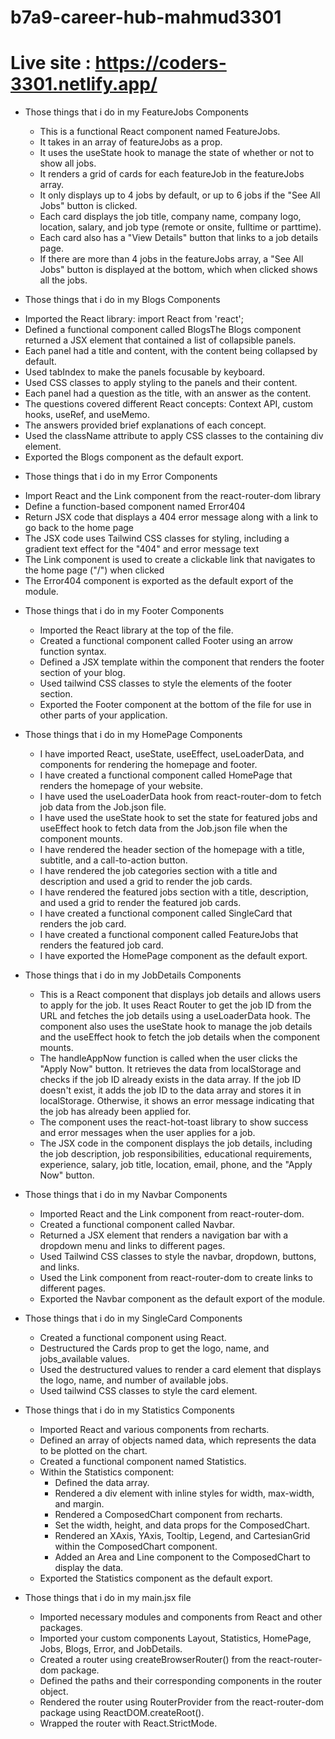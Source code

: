 # b7a9-career-hub-mahmud3301
# Live site : https://coders-3301.netlify.app/


* Those things that i do in my FeatureJobs Components
  - This is a functional React component named FeatureJobs.
  - It takes in an array of featureJobs as a prop.
  - It uses the useState hook to manage the state of whether or not to show all jobs.
  - It renders a grid of cards for each featureJob in the featureJobs array.
  - It only displays up to 4 jobs by default, or up to 6 jobs if the "See All Jobs" button is clicked.
  - Each card displays the job title, company name, company logo, location, salary, and job type (remote or onsite, fulltime or parttime).
  - Each card also has a "View Details" button that links to a job details page.
  - If there are more than 4 jobs in the featureJobs array, a "See All Jobs" button is displayed at the bottom, which when clicked shows all the jobs.

* Those things that i do in my Blogs Components
 - Imported the React library: import React from 'react';
 - Defined a functional component called BlogsThe Blogs component returned a JSX element that contained a list of collapsible panels.
 - Each panel had a title and content, with the content being collapsed by default.
 - Used tabIndex to make the panels focusable by keyboard.
 - Used CSS classes to apply styling to the panels and their content.
 - Each panel had a question as the title, with an answer as the content.
 - The questions covered different React concepts: Context API, custom hooks, useRef, and useMemo.
 - The answers provided brief explanations of each concept.
 - Used the className attribute to apply CSS classes to the containing div element.
 - Exported the Blogs component as the default export.

* Those things that i do in my Error Components
 - Import React and the Link component from the react-router-dom library
 - Define a function-based component named Error404
 - Return JSX code that displays a 404 error message along with a link to go back to the home page
 - The JSX code uses Tailwind CSS classes for styling, including a gradient text effect for the "404" and error message text
 - The Link component is used to create a clickable link that navigates to the home page ("/") when clicked
 - The Error404 component is exported as the default export of the module.

* Those things that i do in my Footer Components
  - Imported the React library at the top of the file.
  - Created a functional component called Footer using an arrow function syntax.
  - Defined a JSX template within the component that renders the footer section of your blog.
  - Used tailwind CSS classes to style the elements of the footer section.
  - Exported the Footer component at the bottom of the file for use in other parts of your application.

* Those things that i do in my HomePage Components
  - I have imported React, useState, useEffect, useLoaderData, and components for rendering the homepage and footer.
  - I have created a functional component called HomePage that renders the homepage of your website.
  - I have used the useLoaderData hook from react-router-dom to fetch job data from the Job.json file.
  - I have used the useState hook to set the state for featured jobs and useEffect hook to fetch data from the Job.json file when the component mounts.
  - I have rendered the header section of the homepage with a title, subtitle, and a call-to-action button.
  - I have rendered the job categories section with a title and description and used a grid to render the job cards.
  - I have rendered the featured jobs section with a title, description, and used a grid to render the featured job cards.
  - I have created a functional component called SingleCard that renders the job card.
  - I have created a functional component called FeatureJobs that renders the featured job card.
  - I have exported the HomePage component as the default export.

* Those things that i do in my JobDetails Components
  - This is a React component that displays job details and allows users to apply for the job. It uses React Router to get the job ID from the URL and fetches the job details using a useLoaderData hook. The component also uses the useState hook to manage the job details and the useEffect hook to fetch the job details when the component mounts.
  - The handleAppNow function is called when the user clicks the "Apply Now" button. It retrieves the data from localStorage and checks if the job ID already exists in the data array. If the job ID doesn't exist, it adds the job ID to the data array and stores it in localStorage. Otherwise, it shows an error message indicating that the job has already been applied for.
  - The component uses the react-hot-toast library to show success and error messages when the user applies for a job.
  - The JSX code in the component displays the job details, including the job description, job responsibilities, educational requirements, experience, salary, job title, location, email, phone, and the "Apply Now" button.

* Those things that i do in my Navbar Components
  - Imported React and the Link component from react-router-dom.
  - Created a functional component called Navbar.
  - Returned a JSX element that renders a navigation bar with a dropdown menu and links to different pages.
  - Used Tailwind CSS classes to style the navbar, dropdown, buttons, and links.
  - Used the Link component from react-router-dom to create links to different pages.
  - Exported the Navbar component as the default export of the module.

* Those things that i do in my SingleCard Components
  - Created a functional component using React.
  - Destructured the Cards prop to get the logo, name, and jobs_available values.
  - Used the destructured values to render a card element that displays the logo, name, and number of available jobs.
  - Used tailwind CSS classes to style the card element.

* Those things that i do in my Statistics Components
  - Imported React and various components from recharts.
  - Defined an array of objects named data, which represents the data to be plotted on the chart.
  - Created a functional component named Statistics.
  - Within the Statistics component:
    - Defined the data array.
    - Rendered a div element with inline styles for width, max-width, and margin.
    - Rendered a ComposedChart component from recharts.
    - Set the width, height, and data props for the ComposedChart.
    - Rendered an XAxis, YAxis, Tooltip, Legend, and CartesianGrid within the ComposedChart component.
    - Added an Area and Line component to the ComposedChart to display the data.
  - Exported the Statistics component as the default export.

* Those things that i do in my main.jsx file
  - Imported necessary modules and components from React and other packages.
  - Imported your custom components Layout, Statistics, HomePage, Jobs, Blogs, Error, and JobDetails.
  - Created a router using createBrowserRouter() from the react-router-dom package.
  - Defined the paths and their corresponding components in the router object.
  - Rendered the router using RouterProvider from the react-router-dom package using ReactDOM.createRoot().
  - Wrapped the router with React.StrictMode.